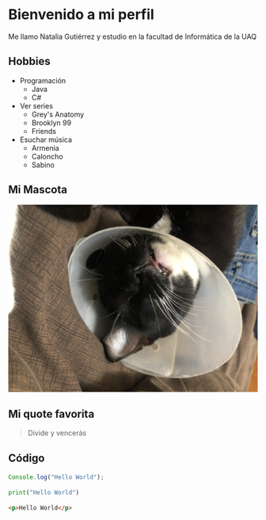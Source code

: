 # Bienvenido a mi perfil

Me llamo Natalia Gutiérrez y estudio en la facultad de Informática de la UAQ

## Hobbies

- Programación
    - Java
    - C#
- Ver series
    - Grey's Anatomy
    - Brooklyn 99
    - Friends
- Esuchar música
    - Armenia
    - Caloncho
    - Sabino

## Mi Mascota

![Foto de mi mascota](galleta.JPG)

## Mi quote favorita

> Divide y vencerás

## Código

```javascript
Console.log("Hello World");
```

```python
print("Hello World")
```

```html
<p>Hello World</p>
```